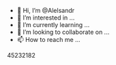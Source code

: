 - 👋 Hi, I’m @Alelsandr
- 👀 I’m interested in ...
- 🌱 I’m currently learning ...
- 💞️ I’m looking to collaborate on ...
- 📫 How to reach me ...

<!---
Alelsandr/Alelsandr is a ✨ special ✨ repository because its `README.md` (this file) appears on your GitHub profile.
You can click the Preview link to take a look at your changes.
--->45232182

